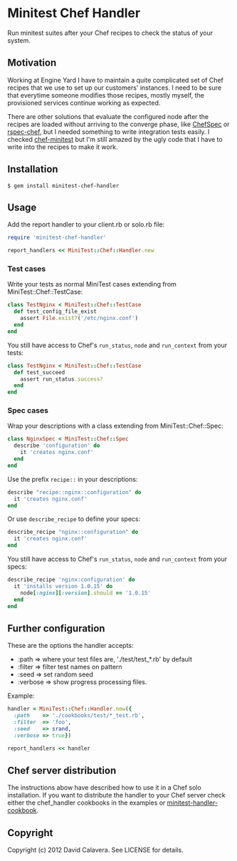 # Minitest Chef Handler

Run minitest suites after your Chef recipes to check the status of your system.

## Motivation

Working at Engine Yard I have to maintain a quite complicated set of Chef recipes that we use to set up our customers' instances. I need to be sure that everytime someone modifies those recipes, mostly myself, the provisioned services continue working as expected.

There are other solutions that evaluate the configured node after the recipes
are loaded without arriving to the converge phase, like [ChefSpec](https://github.com/acrmp/chefspec) or [rspec-chef](https://github.com/calavera/rspec-chef), but I needed something to write integration tests easily. I checked [chef-minitest](https://github.com/fujin/chef-minitest) but I'm still amazed by the ugly code that I have to write into the recipes to make it work.

## Installation

```
$ gem install minitest-chef-handler
```

## Usage

Add the report handler to your client.rb or solo.rb file:

```ruby
require 'minitest-chef-handler'

report_handlers << MiniTest::Chef::Handler.new
```

### Test cases

Write your tests as normal MiniTest cases extending from MiniTest::Chef::TestCase:

```ruby
class TestNginx < MiniTest::Chef::TestCase
  def test_config_file_exist
    assert File.exist?('/etc/nginx.conf')
  end
end
```

You still have access to Chef's `run_status`, `node` and `run_context` from your tests:

```ruby
class TestNginx < MiniTest::Chef::TestCase
  def test_succeed
    assert run_status.success?
  end
end
```

### Spec cases

Wrap your descriptions with a class extending from MiniTest::Chef::Spec:

```ruby
class NginxSpec < MiniTest::Chef::Spec
  describe 'configuration' do
    it 'creates nginx.conf'
  end
end
```

Use the prefix `recipe::` in your descriptions:

```ruby
describe "recipe::nginx::configuration" do
  it 'creates nginx.conf'
end
```

Or use `describe_recipe` to define your specs:

```ruby
describe_recipe "nginx::configuration" do
  it 'creates nginx.conf'
end
```

You still have access to Chef's `run_status`, `node` and `run_context` from your specs:

```ruby
describe_recipe 'nginx:configuration' do
  it 'installs version 1.0.15' do
    node[:nginx][:version].should == '1.0.15'
  end
end
```

## Further configuration

These are the options the handler accepts:

* :path => where your test files are, './test/test_*.rb' by default
* :filter => filter test names on pattern
* :seed => set random seed
* :verbose => show progress processing files.

Example:

```ruby
handler = MiniTest::Chef::Handler.new({
  :path    => './cookbooks/test/*_test.rb',
  :filter  => 'foo',
  :seed    => srand,
  :verbose => true})

report_handlers << handler
```

## Chef server distribution

The instructions abow have described how to use it in a Chef solo installation. If you want to distribute the handler to your Chef server check either the chef_handler cookbooks in the examples or [minitest-handler-cookbook](https://github.com/btm/minitest-handler-cookbook).

## Copyright

Copyright (c) 2012 David Calavera. See LICENSE for details.
